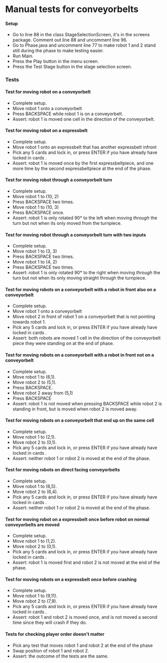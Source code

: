 # Manual tests for conveyorbelts
#### Setup 
* Go to line 88 in the class StageSelectionScreen, it's in the screens package. Comment out line 88 and uncomment line 96.
* Go to Phase.java and uncomment line 77 to make robot 1 and 2 stand still during the phase to make testing easier. 
* Run Main.
* Press the Play button in the menu screen.
* Press the Test Stage button in the stage selection screen.


### Tests
#### Test for moving robot on a conveyorbelt
* Complete setup.
* Move robot 1 onto a conveyorbelt
* Press BACKSPACE while robot 1 is on a conveyorbelt.
* Assert: robot 1 is moved one cell in the direction of the conveyorbelt.

#### Test for moving robot on a expressbelt
* Complete setup.
* Move robot 1 onto an expressbelt that has another expressbelt infront
* Pick any 5 cards and lock in, or press ENTER if you have already have locked in cards . 
* Assert: robot 1 is moved once by the first expressbeltpiece, and one more time by the second expressbeltpiece at the end of the phase. 

#### Test for moving robot through a conveyorbelt turn
* Complete setup.
* Move robot 1 to (10, 2)
* Press BACKSPACE two times.
* Move robot 1 to (10, 3)
* Press BACKSPACE once. 
* Assert: robot 1 is only rotated 90* to the left when moving *through* the turn but not when its only moved from the turnpiece.

#### Test for moving robot through a conveyorbelt turn with two inputs
* Complete setup.
* Move robot 1 to (3, 3)
* Press BACKSPACE two times.
* Move robot 1 to (4, 2)
* Press BACKSPACE two times. 
* Assert: robot 1 is only rotated 90* to the right when moving *through* the turn but not when its only moving straight through the turnpiece.

#### Test for moving robots on a conveyorbelt with a robot in front also on a conveyorbelt
* Complete setup.
* Move robot 1 onto a conveyorbelt
* Move robot 2 in front of robot 1 on a conveyorbelt that is not pointing towards robot 1. 
* Pick any 5 cards and lock in, or press ENTER if you have already have locked in cards . 
* Assert: both robots are moved 1 cell in the direction of the conveyorbelt piece they were standing on at the end of phase.

#### Test for moving robots on a conveyorbelt with a robot in front not on a conveyorbelt
* Complete setup.
* Move robot 1 to (6,1).
* Move robot 2 to (5,1).
* Press BACKSPACE.
* Move robot 2 away from (5,1)
* Press BACKSPACE
* Assert: robot 1 is not moved when pressing BACKSPACE while robot 2 is standing in front, but is moved when robot 2 is moved away.

#### Test for moving robots on a conveyorbelt that end up on the same cell
* Complete setup.
* Move robot 1 to (2,1).
* Move robot 2 to (0,1).
* Pick any 5 cards and lock in, or press ENTER if you have already have locked in cards . 
* Assert: neither robot 1 or robot 2 is moved at the end of the phase.

#### Test for moving robots on direct facing conveyorbelts
* Complete setup.
* Move robot 1 to (6,5).
* Move robot 2 to (6,4).
* Pick any 5 cards and lock in, or press ENTER if you have already have locked in cards . 
* Assert: neither robot 1 or robot 2 is moved at the end of the phase.

#### Test for moving robot on a expressbelt once before robot on normal conveyorbelts are moved
* Complete setup.
* Move robot 1 to (1,2).
* Move robot 2 to (0,1).
* Pick any 5 cards and lock in, or press ENTER if you have already have locked in cards . 
* Assert: robot 1 is moved first and robot 2 is not moved at the end of the phase.

#### Test for moving robots on a expressbelt once before crashing
* Complete setup.
* Move robot 1 to (9,11).
* Move robot 2 to (7,9).
* Pick any 5 cards and lock in, or press ENTER if you have already have locked in cards . 
* Assert: robot 1 and robot 2 is moved once, and is not moved a second time since they will crash if they do. 

#### Tests for checking player order doesn't matter
* Pick any test that moves robot 1 and robot 2 at the end of the phase
* Swap position of robot 1 and robot 2.
* Assert: the outcome of the tests are the same. 



